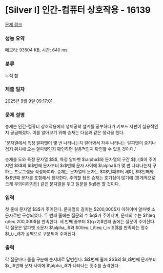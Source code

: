 # [Silver I] 인간-컴퓨터 상호작용 - 16139 

[문제 링크](https://www.acmicpc.net/problem/16139) 

### 성능 요약

메모리: 93504 KB, 시간: 640 ms

### 분류

누적 합

### 제출 일자

2025년 9월 9일 09:17:01

### 문제 설명

<p>승재는 인간-컴퓨터 상호작용에서 생체공학 설계를 공부하다가 키보드 자판이 실용적인지 궁금해졌다. 이를 알아보기 위해 승재는 다음과 같은 생각을 했다. </p>

<p>'문자열에서 특정 알파벳이 몇 번 나타나는지 알아봐서 자주 나타나는 알파벳이 중지나 검지 위치에 오는 알파벳인지 확인하면 실용적인지 확인할 수 있을 것이다.'</p>

<p>승재를 도와 특정 문자열 $S$, 특정 알파벳 $\alpha$와 문자열의 구간 $[l,r]$이 주어지면 $S$의 $l$번째 문자부터 $r$번째 문자 사이에 $\alpha$가 몇 번 나타나는지 구하는 프로그램을 작성하여라. 승재는 문자열의 문자는 $0$번째부터 세며, $l$번째와 $r$번째 문자를 포함해서 생각한다. 주의할 점은 승재는 호기심이 많기에 (통계적으로 크게 무의미하지만) 같은 문자열을 두고 질문을 $q$번 할 것이다.</p>

### 입력 

 <p>첫 줄에 문자열 $S$가 주어진다. 문자열의 길이는 $200,000$자 이하이며 알파벳 소문자로만 구성되었다. 두 번째 줄에는 질문의 수 $q$가 주어지며, 문제의 수는 $1\leq q\leq 200,000$을 만족한다. 세 번째 줄부터 $(q+2)$번째 줄에는 질문이 주어진다. 각 질문은 알파벳 소문자 $\alpha_i$와 $0\leq l_i\leq r_i<|S|$를 만족하는 정수 $l_i,r_i$가 공백으로 구분되어 주어진다.</p>

### 출력 

 <p>각 질문마다 줄을 구분해 순서대로 답변한다. $i$번째 줄에 $S$의 $l_i$번째 문자부터 $r_i$번째 문자 사이에 $\alpha_i$가 나타나는 횟수를 출력한다.</p>

